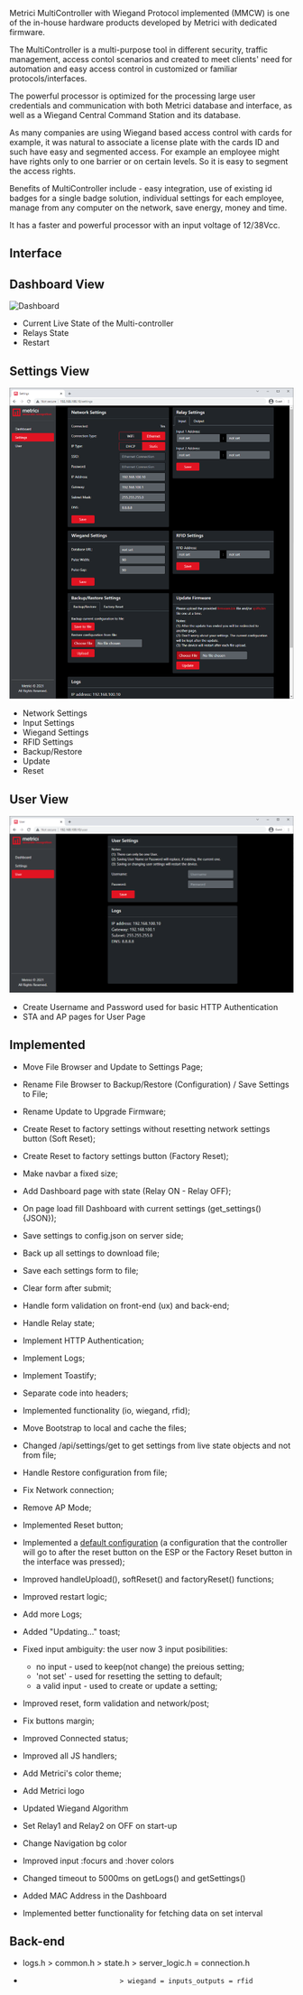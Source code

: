 Metrici MultiController with Wiegand Protocol implemented (MMCW) is one of the in-house hardware products developed by Metrici with dedicated firmware.

The MultiController is a multi-purpose tool in different security, traffic management, access contol scenarios and created to meet clients' need for automation and easy access control in customized or familiar protocols/interfaces.

The powerful processor is optimized for the processing large user credentials and communication with both Metrici database and interface, as well as a Wiegand Central Command Station and its database.

As many companies are using Wiegand based access control with cards for example, it was natural to associate a license plate with the cards ID and such have easy and segmented access. For example an employee might have rights only to one barrier or on certain levels. So it is easy to segment the access rights.

Benefits of MultiController include - easy integration, use of existing id badges for a single badge solution, individual settings for each employee, manage from any computer on the network, save energy, money and time.

It has a faster and powerful processor with an input voltage of 12/38Vcc.

## Interface

## Dashboard View

![Dashboard](https://github.com/GeorgeFlorian/MultiController-v2-ESP32/blob/main/un_data/1.%20Poza%20cu%20dashboard%20%E2%80%93%20startup.PNG?raw=true)

- Current Live State of the Multi-controller
- Relays State
- Restart

## Settings View

![Settings](https://github.com/GeorgeFlorian/MultiController-v2-ESP32/blob/main/un_data/3.%20Poza%20cu%20Settings.PNG?raw=true)

- Network Settings
- Input Settings
- Wiegand Settings
- RFID Settings
- Backup/Restore
- Update
- Reset

## User View

![User](https://github.com/GeorgeFlorian/MultiController-v2-ESP32/blob/main/un_data/18.%20Poza%20pagina%20User.PNG?raw=true)

- Create Username and Password used for basic HTTP Authentication
- STA and AP pages for User Page

## Implemented

- Move File Browser and Update to Settings Page;
- Rename File Browser to Backup/Restore (Configuration) / Save Settings to File;
- Rename Update to Upgrade Firmware;
- Create Reset to factory settings without resetting network settings button (Soft Reset);
- Create Reset to factory settings button (Factory Reset);
- Make navbar a fixed size;
- Add Dashboard page with state (Relay ON - Relay OFF);
- On page load fill Dashboard with current settings (get_settings(){JSON});
- Save settings to config.json on server side;
- Back up all settings to download file;
- Save each settings form to file;
- Clear form after submit;
- Handle form validation on front-end (ux) and back-end;
- Handle Relay state;
- Implement HTTP Authentication;
- Implement Logs;
- Implement Toastify;
- Separate code into headers;
- Implemented functionality (io, wiegand, rfid);
- Move Bootstrap to local and cache the files;
- Changed /api/settings/get to get settings from live state objects and not from file;
- Handle Restore configuration from file;
- Fix Network connection;

- Remove AP Mode;
- Implemented Reset button;
- Implemented a [default configuration](/data/config.json) (a configuration that the controller will go to after the reset button on the ESP or the Factory Reset button in the interface was pressed);
- Improved handleUpload(), softReset() and factoryReset() functions;
- Improved restart logic;
- Add more Logs;
- Added "Updating..." toast;
- Fixed input ambiguity: the user now 3 input posibilities:
  - no input - used to keep(not change) the preious setting;
  - 'not set' - used for resetting the setting to default;
  - a valid input - used to create or update a setting;
- Improved reset, form validation and network/post;
- Fix buttons margin;
- Improved Connected status;
- Improved all JS handlers;
- Add Metrici's color theme;
- Add Metrici logo

- Updated Wiegand Algorithm
- Set Relay1 and Relay2 on OFF on start-up

- Change Navigation bg color
- Improved input :focurs and :hover colors

- Changed timeout to 5000ms on getLogs() and getSettings()
- Added MAC Address in the Dashboard
- Implemented better functionality for fetching data on set interval

## Back-end

- logs.h > common.h > state.h > server_logic.h = connection.h
-                             > wiegand = inputs_outputs = rfid
